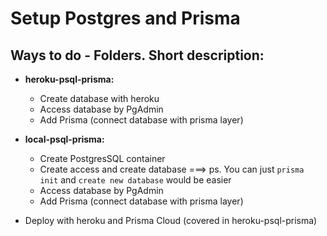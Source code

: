 # Setup Postgres and Prisma

## Ways to do - Folders. Short description:

- <strong>heroku-psql-prisma:</strong>

  - Create database with heroku
  - Access database by PgAdmin
  - Add Prisma (connect database with prisma layer)

- <strong>local-psql-prisma:</strong>

  - Create PostgresSQL container
  - Create access and create database ===> ps. You can just `prisma init` and `create new database` would be easier 
  - Access database by PgAdmin
  - Add Prisma (connect database with prisma layer)

- Deploy with heroku and Prisma Cloud (covered in heroku-psql-prisma)
